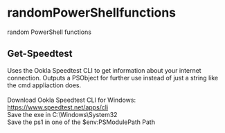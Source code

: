 # randomPowerShellfunctions
random PowerShell functions

## Get-Speedtest
Uses the Ookla Speedtest CLI to get information about your internet connection. Outputs a PSObject for further use instead of just a string like the cmd appliaction does. 
<br>
<br>
Download Ookla Speedtest CLI for Windows: https://www.speedtest.net/apps/cli<br>
Save the exe in C:\Windows\System32<br>
Save the ps1 in one of the $env:PSModulePath Path

 

